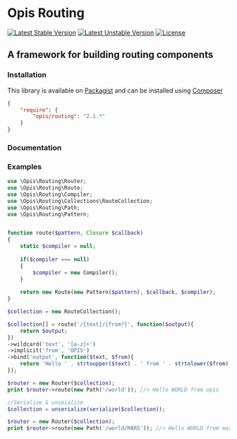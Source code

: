 Opis Routing
=================
[![Latest Stable Version](https://poser.pugx.org/opis/routing/version.png)](https://packagist.org/packages/opis/routing)
[![Latest Unstable Version](https://poser.pugx.org/opis/routing/v/unstable.png)](//packagist.org/packages/opis/routing)
[![License](https://poser.pugx.org/opis/routing/license.png)](https://packagist.org/packages/opis/routing)

A framework for building routing components
------------------------------

### Installation

This library is available on [Packagist](https://packagist.org/packages/opis/routing) and can be installed using [Composer](http://getcomposer.org)

```json
{
    "require": {
        "opis/routing": "2.1.*"
    }
}
```

### Documentation

### Examples

```php
use \Opis\Routing\Router;
use \Opis\Routing\Route;
use \Opis\Routing\Compiler;
use \Opis\Routing\Collections\RouteCollection;
use \Opis\Routing\Path;
use \Opis\Routing\Pattern;


function route($pattern, Closure $callback)
{
    static $compiler = null;
    
    if($compiler === null)
    {
        $compiler = new Compiler();
    }
    
    return new Route(new Pattern($pattern), $callback, $compiler);
}

$collection = new RouteCollection();

$collection[] = route('/{text}/{from?}', function($output){
    return $output;
})
->wildcard('text', '[a-z]+')
->implicit('from', 'OPIS')
->bind('output', function($text, $from){
    return 'Hello ' . strtoupper($text) . ' from ' . strtolower($from);
});

$router = new Router($collection);
print $router->route(new Path('/world')); //> Hello WORLD from opis

//Serialize & unseialize
$collection = unserialize(serialize($collection));

$router = new Router($collection);
print $router->route(new Path('/world/MARS')); //> Hello WORLD from mars
```